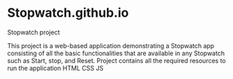 # Stopwatch.github.io
Stopwatch project

This project is a web-based application demonstrating a Stopwatch app consisting of all the basic functionalities that are available in any Stopwatch such as Start, stop, and Reset. Project contains all the required resources to run the application HTML CSS JS
